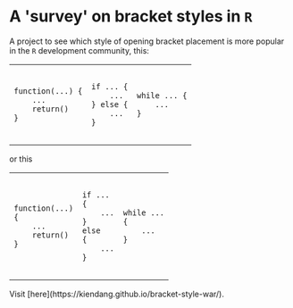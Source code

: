 # A 'survey' on bracket styles in `R`

A project to see which style of opening bracket placement is more popular in the `R` development community, this:
<table>
<tr>
<td>
<pre>
<code>
function(...) {
    ...
    return()
}
</code>
</pre>
</td>
<td>
<pre>
<code>
if ... {
    ...
} else {
    ...
}
</code>
</pre>
</td>
<td>
<pre>
<code>
while ... {
    ...
}
</code>
</pre>
</td>
</tr>
</table>
or this
<table>
<tr>
<td>
<pre>
<code>
function(...)
{
    ...
    return()
}
</code>
</pre>
</td>
<td>
<pre>
<code>
if ...
{
    ...
}
else
{
    ...
}
</code>
</pre>
</td>
<td>
<pre>
<code>
while ...
{
    ...
}
</code>
</pre>
</td>
</tr>
</table>
Visit [here](https://kiendang.github.io/bracket-style-war/).
